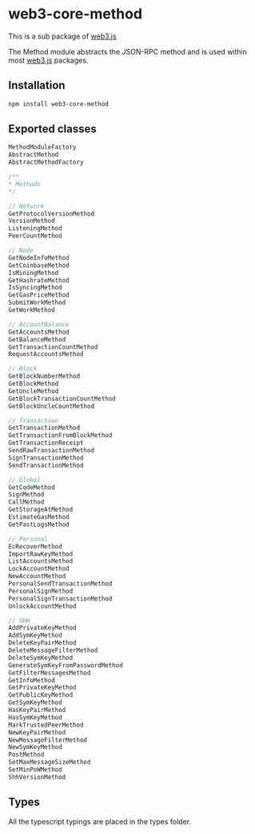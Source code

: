 # web3-core-method

This is a sub package of [web3.js][repo]

The Method module abstracts the JSON-RPC method and is used within most [web3.js][repo] packages.

## Installation

```bash
npm install web3-core-method
```

## Exported classes

 ``` js
 MethodModuleFactory
 AbstractMethod 
 AbstractMethodFactory
 
 /**
 * Methods
 */
 
 // Network
 GetProtocolVersionMethod 
 VersionMethod 
 ListeningMethod 
 PeerCountMethod 
 
 // Node
 GetNodeInfoMethod
 GetCoinbaseMethod
 IsMiningMethod 
 GetHashrateMethod
 IsSyncingMethod
 GetGasPriceMethod
 SubmitWorkMethod
 GetWorkMethod
 
 // AccountBalance
 GetAccountsMethod
 GetBalanceMethod
 GetTransactionCountMethod
 RequestAccountsMethod
 
 // Block
 GetBlockNumberMethod
 GetBlockMethod 
 GetUncleMethod 
 GetBlockTransactionCountMethod
 GetBlockUncleCountMethod
 
 // Transaction
 GetTransactionMethod
 GetTransactionFromBlockMethod
 GetTransactionReceipt
 SendRawTransactionMethod
 SignTransactionMethod
 SendTransactionMethod
 
 // Global
 GetCodeMethod
 SignMethod
 CallMethod
 GetStorageAtMethod
 EstimateGasMethod
 GetPastLogsMethod
 
 // Personal
 EcRecoverMethod
 ImportRawKeyMethod
 ListAccountsMethod
 LockAccountMethod
 NewAccountMethod
 PersonalSendTransactionMethod
 PersonalSignMethod
 PersonalSignTransactionMethod
 UnlockAccountMethod
 
 // SHH
 AddPrivateKeyMethod
 AddSymKeyMethod
 DeleteKeyPairMethod
 DeleteMessageFilterMethod
 DeleteSymKeyMethod
 GenerateSymKeyFromPasswordMethod
 GetFilterMessagesMethod
 GetInfoMethod
 GetPrivateKeyMethod
 GetPublicKeyMethod
 GetSymKeyMethod
 HasKeyPairMethod
 HasSymKeyMethod
 MarkTrustedPeerMethod
 NewKeyPairMethod
 NewMessageFilterMethod
 NewSymKeyMethod
 PostMethod
 SetMaxMessageSizeMethod
 SetMinPoWMethod
 ShhVersionMethod
```

## Types 

All the typescript typings are placed in the types folder. 

[docs]: http://web3js.readthedocs.io/en/1.0/
[repo]: https://github.com/ethereum/web3.js
